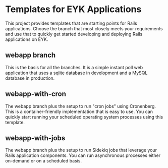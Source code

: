# Templates for EYK Applications

This project provides templates that are starting points for Rails applications.
Choose the branch that most closely meets your requirements and use that to quickly
get started developing and deploying Rails applications on EYK.

## webapp branch
This is the basis for all the branches. It is a simple instant poll web application
that uses a sqlite database in development and a MySQL database in production.

## webapp-with-cron
The webapp branch plus the setup to run "cron jobs" using Cronenberg. 
This is a container-friendly implementation that is easy to use.
You can quickly start running your scheduled operating system processes
using this template.

## webapp-with-jobs
The webapp branch plus the setup to run Sidekiq jobs that leverage
your Rails application components. You can run asynchronous processes
either on-demand or on a scheduled basis.
